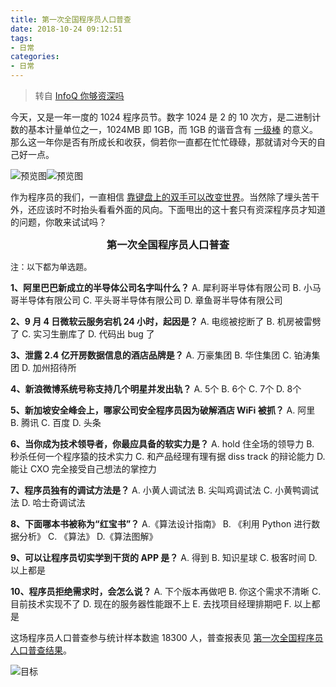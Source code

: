```yaml
---
title: 第一次全国程序员人口普查
date: 2018-10-24 09:12:51
tags:
- 日常
categories:
- 日常
---
```


> 转自 [InfoQ 你够资深吗](https://mp.weixin.qq.com/s/BwoD4BJE4k1Tykjl9dmEwg)

今天，又是一年一度的 1024 程序员节。数字 1024 是 2 的 10 次方，是二进制计数的基本计量单位之一，1024MB 即 1GB，而 1GB 的谐音含有 [一级棒](#) 的意义。那么这一年你是否有所成长和收获，倘若你一直都在忙忙碌碌，那就请对今天的自己好一点。

![预览图](//img1.fanhaobai.com/2018/10/1th-coder-census/20f655ea-7779-4f65-956a-3b9a67929f45.png)<!--more-->![预览图](//img1.fanhaobai.com/2018/10/1th-coder-census/20f655ea-7779-4f65-956a-3b9a67929f45.png)

作为程序员的我们，一直相信 [靠键盘上的双手可以改变世界](#)。当然除了埋头苦干外，还应该时不时抬头看看外面的风向。下面甩出的这十套只有资深程序员才知道的问题，你敢来试试吗？

<h3 style="text-align:center;margin:0">第一次全国程序员人口普查</h3>

<font size="2">注：以下都为单选题。</font>

**1、阿里巴巴新成立的半导体公司名字叫什么？**
A. 犀利哥半导体有限公司
B. 小马哥半导体有限公司
C. 平头哥半导体有限公司
D. 章鱼哥半导体有限公司

**2、9 月 4 日微软云服务宕机 24 小时，起因是？**
A. 电缆被挖断了
B. 机房被雷劈了
C. 实习生删库了
D. 代码出 bug 了

**3、泄露 2.4 亿开房数据信息的酒店品牌是？**
A. 万豪集团
B. 华住集团
C. 铂涛集团
D. 加州招待所

**4、新浪微博系统号称支持几个明星并发出轨？**
A. 5个
B. 6个
C. 7个
D. 8个

**5、新加坡安全峰会上，哪家公司安全程序员因为破解酒店 WiFi 被抓？**
A. 阿里
B. 腾讯
C. 百度
D. 头条

**6、当你成为技术领导者，你最应具备的软实力是？**
A. hold 住全场的领导力
B. 秒杀任何一个程序猿的技术实力
C. 和产品经理有理有据 diss track 的辩论能力
D. 能让 CXO 完全接受自己想法的掌控力

**7、程序员独有的调试方法是？**
A. 小黄人调试法
B. 尖叫鸡调试法
C. 小黄鸭调试法
D. 哈士奇调试法

**8、下面哪本书被称为“红宝书”？**
A.《算法设计指南》
B. 《利用 Python 进行数据分析》
C. 《算法》
D.《算法图解》

**9、可以让程序员切实学到干货的 APP 是？**
A. 得到
B. 知识星球
C. 极客时间
D. 以上都是

**10、程序员拒绝需求时，会怎么说？**
A. 下个版本再做吧
B. 你这个需求不清晰
C. 目前技术实现不了
D. 现在的服务器性能跟不上
E. 去找项目经理排期吧
F. 以上都是

这场程序员人口普查参与统计样本数逾 18300 人，普查报表见 [第一次全国程序员人口普查结果](https://mp.weixin.qq.com/s?__biz=MjM5MDE0Mjc4MA==&mid=2650998840&idx=2&sn=9544f5f6a099f6412353b1519f270738&chksm=bdbef06b8ac9797d738fed0d3db110079f69cac4600c34271c1c8e052baa30dd58ebbc092ace&scene=21#wechat_redirect)。

![目标](//img2.fanhaobai.com/2018/10/1th-coder-census/42d7242d-881a-4f10-aa75-3b05f99eb2ab.png)
